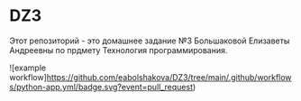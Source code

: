 # DZ3
Этот репозиторий - это домашнее задание №3 Большаковой Елизаветы Андреевны по прдмету Технология программирования.



![example workflow]https://github.com/eabolshakova/DZ3/tree/main/.github/workflows/python-app.yml/badge.svg?event=pull_request)

